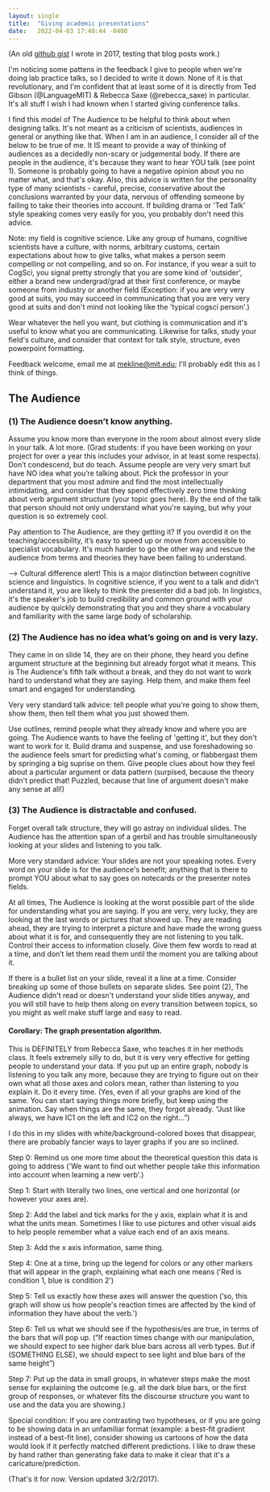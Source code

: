 ```yaml
---
layout: single
title:  "Giving academic presentations"
date:   2022-04-03 17:40:44 -0400
---
```

(An old [github gist](https://gist.github.com/mekline/acfe1a6c687ab40767f1e3632f812b17) I wrote in 2017, testing that blog posts work.)

I'm noticing some pattens in the feedback I give to people when we're doing lab practice talks, so I decided to write it down. None of it is that revolutionary, and I'm confident that at least some of it is directly from Ted Gibson (@LanguageMIT) & Rebecca Saxe (@rebecca_saxe) in particular. It's all stuff I wish I had known when I started giving conference talks. 

I find this model of The Audience to be helpful to think about when designing talks. It's not meant as a criticism of scientists, audiences in general or anything like that. When I am in an audience, I consider all of the below to be true of me. It IS meant to provide a way of thinking of audiences as a decidedly non-scary or judgemental body. If there are people in the audience, it's because they want to hear YOU talk (see point 1). Someone is probably going to have a negative opinion about you no matter what, and that's okay. Also, this advice is written for the personality type of many scientists - careful, precise, conservative about the conclusions warranted by your data, nervous of offending someone by failing to take their theories into account. If building drama or 'Ted Talk' style speaking comes very easily for you, you probably don't need this advice. 

Note: my field is cognitive science. Like any group of humans, cognitive scientists have a culture, with norms, arbitrary customs, certain expectations about how to give talks, what makes a person seem compelling or not compelling, and so on. For instance, if you wear a suit to CogSci, you signal pretty strongly that you are some kind of 'outsider', either a brand new undergrad/grad at their first conference, or maybe someone from industry or another field (Exception: if you are very very good at suits, you may succeed in communicating that you are very very good at suits and don't mind not looking like the 'typical cogsci person'.) 

Wear whatever the hell you want, but clothing is communication and it's useful to know what you are communicating. Likewise for talks, study your field's culture, and consider that context for talk style, structure, even powerpoint formatting. 

Feedback welcome, email me at mekline@mit.edu; I'll probably edit this as I think of things.

## The Audience

### (1) The Audience doesn’t know anything.

Assume you know more than everyone in the room about almost every slide in your talk. A lot more. (Grad students: if you have been working on your project for over a year this includes your advisor, in at least some respects). Don’t condescend, but do teach. Assume people are very very smart but have NO idea what you’re talking about. Pick the professor in your department that you most admire and find the most intellectually intimidating, and consider that they spend effectively zero time thinking about verb argument structure (your topic goes here). By the end of the talk that person should not only understand what you're saying, but why your question is so extremely cool. 

Pay attention to The Audience, are they getting it? If you overdid it on the teaching/accessibility, it’s easy to speed up or move from accessible to specialist vocabulary. It's much harder to go the other way and rescue the audience from terms and theories they have been failing to understand. 

--> Cultural difference alert! This is a major distinction between cognitive science and linguistics. In cognitive science, if you went to a talk and didn't understand it, you are likely to think the presenter did a bad job. In lingistics, it's the speaker's job to build credibility and common ground with your audience by quickly demonstrating that you and they share a vocabulary and familiarity with the same large body of scholarship. 

### (2) The Audience has no idea what’s going on and is very lazy.

They came in on slide 14, they are on their phone, they heard you define argument structure at the beginning but already forgot what it means. This is The Audience's fifth talk without a break, and they do not want to work hard to understand what they are saying. Help them, and make them feel smart and engaged for understanding. 

Very very standard talk advice: tell people what you're going to show them, show them, then tell them what you just showed them. 

Use outlines, remind people what they already know and where you are going. The Audience wants to have the feeling of 'getting it', but they don't want to work for it. Build drama and suspense, and use foreshadowing so the audience feels smart for predicting what's coming, or flabbergast them by springing a big suprise on them.  Give people clues about how they feel about a particular argument or data pattern (surpised, because the theory didn't predict that! Puzzled, because that line of argument doesn't make any sense at all!)

### (3) The Audience is distractable and confused.

Forget overall talk structure, they will go astray on individual slides. The Audience has the attention span of a gerbil and has trouble simultaneously looking at your slides and listening to you talk.  

More very standard advice: Your slides are not your speaking notes. Every word on your slide is for the audience's benefit; anything that is there to prompt YOU about what to say goes on notecards or the presenter notes fields.

At all times, The Audience is looking at the worst possible part of the slide for understanding what you are saying. If you are very, very lucky, they are looking at the last words or pictures that showed up. They are reading ahead, they are trying to interpret a picture and have made the wrong guess about what it is for, and consequently they are not listening to you talk. Control their access to information closely. Give them few words to read at a time, and don’t let them read them until the moment you are talking about it. 

If there is a bullet list on your slide, reveal it a line at a time. Consider breaking up some of those bullets on separate slides. See point (2), The Audience didn't read or doesn't understand your slide titles anyway, and you will still have to help them along on every transition between topics, so you might as well make stuff large and easy to read.

#### Corollary: The graph presentation algorithm. 

This is DEFINITELY from Rebecca Saxe, who teaches it in her methods class. It feels extremely silly to do, but it is very very effective for getting people to understand your data. If you put up an entire graph, nobody is listening to you talk any more, because they are trying to figure out on their own what all those axes and colors mean, rather than listening to you explain it. Do it every time. 
(Yes, even if all your graphs are kind of the same. You can start saying things more briefly, but keep using the animation. Say when things are the same, they forgot already. “Just like always, we have IC1 on the left and IC2 on the right…”)

I do this in my slides with white/background-colored boxes that disappear, there are probably fancier ways to layer graphs if you are so inclined. 

Step 0: Remind us one more time about the theoretical question this data is going to address ('We want to find out whether people take this information into account when learning a new verb'.)

Step 1: Start with literally two lines, one vertical and one horizontal (or however your axes are).

Step 2: Add the label and tick marks for the y axis, explain what it is and what the units mean. Sometimes I like to use pictures and other visual aids to help people remember what a value each end of an axis means. 

Step 3: Add the x axis information, same thing.

Step 4: One at a time, bring up the legend for colors or any other markers that will appear in the graph, explaining what each one means ('Red is condition 1, blue is condition 2')

Step 5: Tell us exactly how these axes will answer the question (‘so, this graph will show us how people's reaction times are affected by the kind of information they have about the verb.')

Step 6: Tell us what we should see if the hypothesis/es are true, in terms of the bars that will pop up. (“If reaction times change with our manipulation, we should expect to see higher dark blue bars across all verb types. But if (SOMETHING ELSE), we should expect to see light and blue bars of the same height”) 

Step 7: Put up the data in small groups, in whatever steps make the most sense for explaining the outcome (e.g. all the dark blue bars, or the first group of responses, or whatever fits the discourse structure you want to use and the data you are showing.)

Special condition: If you are contrasting two hypotheses, or if you are going to be showing data in an unfamiliar format (example:  a best-fit gradient instead of a best-fit line), consider showing us cartoons of how the data would look if it perfectly matched different predictions. I like to draw these by hand rather than generating fake data to make it clear that it's a caricature/prediction. 





(That's it for now. Version updated 3/2/2017). 